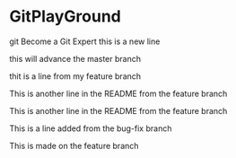 # GitPlayGround
git 
Become a Git Expert
this is a new line

this will advance the master branch


thit is a line from my feature branch

This is another line in the README from the feature branch

This is another line in the README from the feature branch

This is a line added from the bug-fix branch

This is made on the feature branch

